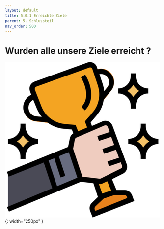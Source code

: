 ```yaml
---
layout: default
title: 5.0.1 Erreichte Ziele
parent: 5. Schlussteil
nav_order: 500
---
```



# Wurden alle unsere Ziele erreicht ?

![Funktionalität](../ressources/icons/success.png){: width="250px" }